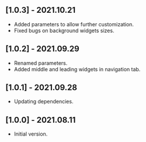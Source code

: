 ## [1.0.3] - 2021.10.21

* Added parameters to allow further customization.
* Fixed bugs on background widgets sizes.

## [1.0.2] - 2021.09.29

* Renamed parameters.
* Added middle and leading widgets in navigation tab.

## [1.0.1] - 2021.09.28

* Updating dependencies.

## [1.0.0] - 2021.08.11

* Initial version.
